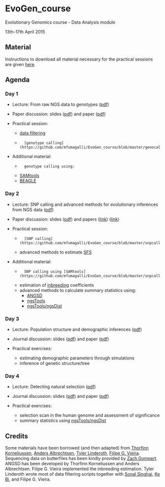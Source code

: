 
# EvoGen_course

Evolutionary Genomics course - Data Analysis module

13th-17th April 2015

## Material

Instructions to download all material necessary for the practical sessions are given [here](https://github.com/mfumagalli/EvoGen_course/blob/master/install.md).

## Agenda

### Day 1

 *	Lecture: From raw NGS data to genotypes ([pdf](https://github.com/mfumagalli/EvoGen_course/blob/master/slides_day_1.pdf))

 *	Paper discussion: slides ([pdf](https://github.com/mfumagalli/EvoGen_course/blob/master/slides_day_1_paper.pdf)) and paper ([pdf](http://cteg.berkeley.edu/~nielsen/wordpress/wp-content/uploads/2013/01/Nielsen-R.-et-al.-2011.pdf))

 *	Practical session: 
	+	[data filtering](https://github.com/mfumagalli/EvoGen_course/blob/master/filtering.md)
	+       [genotype calling](https://github.com/mfumagalli/EvoGen_course/blob/master/genocall.md)

 *	Additional material:

	+       genotype calling using:
	-	[SAMtools](https://github.com/mfumagalli/EvoGen_course/blob/master/genocall_samtools.md)
	-	[BEAGLE](https://github.com/mfumagalli/EvoGen_course/blob/master/imputation.md)

### Day 2

 *	Lecture: SNP calling and advanced methods for evolutionary inferences from NGS data ([pdf](https://github.com/mfumagalli/EvoGen_course/blob/master/slides_day_2.pdf))

 *	Paper discussion: slides ([pdf](https://github.com/mfumagalli/EvoGen_course/blob/master/slides_day_2_paper.pdf)) and papers ([link](http://journals.plos.org/plosone/article?id=10.1371/journal.pone.0079667)) ([link](http://journal.frontiersin.org/article/10.3389/fgene.2012.00066/abstract))

 *	Practical session: 

	+       [SNP calling](https://github.com/mfumagalli/EvoGen_course/blob/master/snpcall.md)
	+	advanced methods to estimate [SFS](https://github.com/mfumagalli/EvoGen_course/blob/master/sfs.md)

 *	Additional material: 

	+       SNP calling using [SAMtools](https://github.com/mfumagalli/EvoGen_course/blob/master/snpcall_samtools.md)
	+	estimation of [inbreeding](https://github.com/mfumagalli/EvoGen_course/blob/master/inbreeding.md) coefficients
	+	advanced methods to calculate summary statistics using:
		-	[ANGSD](https://github.com/mfumagalli/EvoGen_course/blob/master/lowcov.md)
		-	[ngsTools](https://github.com/mfumagalli/EvoGen_course/blob/master/lowcov_ngstools.md)
		-	[ngsTools/ngsDist](https://github.com/mfumagalli/ngsTools/blob/master/TUTORIAL.md)



### Day 3

 *	Lecture: Population structure and demographic inferences ([pdf](https://github.com/mfumagalli/EvoGen_course/blob/master/slides_day_3.pdf))

 *	Journal discussion: slides ([pdf](https://github.com/mfumagalli/EvoGen_course/blob/master/slides_day_3_paper.pdf)) and paper ([pdf](https://github.com/mfumagalli/EvoGen_course/blob/master/Moltke_AJHG_2015.pdf))

 *	Practical exercises:

	+	estimating demographic parameters through simulations
	+	inference of genetic structure/tree

### Day 4

 *	Lecture: Detecting natural selection ([pdf](https://github.com/mfumagalli/EvoGen_course/blob/master/slides_day_4.pdf))

 *	Journal discussion: slides ([pdf](https://github.com/mfumagalli/EvoGen_course/blob/master/slides_day_4_paper.pdf)) and paper ([pdf](https://github.com/mfumagalli/EvoGen_course/blob/master/Liu_Cell_2014.pdf))

 *	Practical exercises:

	+	selection scan in the human genome and assessment of significance
	+	summary statistics using [ngsTools/ngsDist](https://github.com/mfumagalli/ngsTools/blob/master/TUTORIAL.md)

	


## Credits

Some materials have been borrowed (and then adapted) from [Thorfinn Korneliussen](http://scholar.google.co.uk/citations?user=-YNWF4AAAAAJ&hl=en), [Anders Albrechtsen](http://popgen.dk/albrecht/web/WelcomePage.html), [Tyler Linderoth](http://scholar.google.com/citations?user=dTuxmzkAAAAJ&hl=en), [Filipe G. Vieira](http://scholar.google.com/citations?user=gvZmPNQAAAAJ&hl=en).
Sequencing data on butterfiles has been kindly provided by [Zach Gompert](https://gompertlab.wordpress.com/).
ANGSD has been developed by Thorfinn Korneliussen and Anders Albrechtsen. 
Filipe G. Vieira implemented the inbreeding estimation. 
Tyler Linderoth wrote most of data filtering scripts together with [Sonal Singhai](https://systemsbiology.columbia.edu/people/sonal-singhal), [Ke Bi](http://scholar.google.ca/citations?user=ymcwERQAAAAJ), and Filipe G. Vieira.









